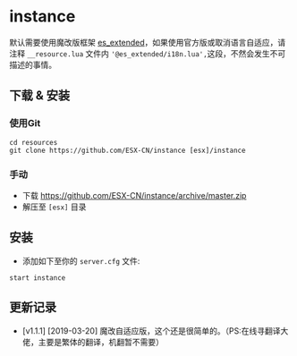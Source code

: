 # instance
默认需要使用魔改版框架 [es_extended](https://github.com/ESX-CN/es_extended)，如果使用官方版或取消语言自适应，请注释 `__resource.lua` 文件内 `'@es_extended/i18n.lua',`这段，不然会发生不可描述的事情。
## 下载 & 安装
### 使用Git
```
cd resources
git clone https://github.com/ESX-CN/instance [esx]/instance
```
### 手动
- 下载 https://github.com/ESX-CN/instance/archive/master.zip
- 解压至 `[esx]` 目录
## 安装
- 添加如下至你的 `server.cfg` 文件:
```
start instance
```
## 更新记录
- [v1.1.1] [2019-03-20] 魔改自适应版，这个还是很简单的。（PS:在线寻翻译大佬，主要是繁体的翻译，机翻暂不需要）
